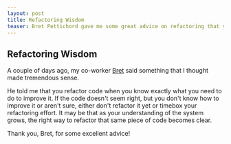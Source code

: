```yaml
---
layout: post
title: Refactoring Wisdom
teaser: Bret Pettichord gave me some great advice on refactoring that you should probably hear, too.
---
```


## Refactoring Wisdom ##

A couple of days ago, my co-worker [Bret](http://www.io.com/~wazmo/blog/) said something that I thought made tremendous sense.

He told me that you refactor code when you know exactly what you need to do to improve it. If the code doesn't seem right, but you don't know how to improve it or aren't sure, either don't refactor it yet or timebox your refactoring effort. It may be that as your understanding of the system grows, the right way to refactor that same piece of code becomes clear.

Thank you, Bret, for some excellent advice!